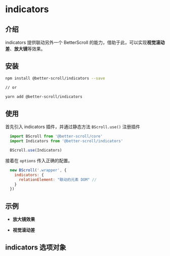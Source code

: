 # indicators <Badge text="2.1.5" />

## 介绍

indicators 提供联动另外一个 BetterScroll 的能力，借助于此，可以实现**视觉滚动差**、**放大镜**等效果。

## 安装

```bash
npm install @better-scroll/indicators --save

// or

yarn add @better-scroll/indicators
```

## 使用

首先引入 indicators 插件，并通过静态方法 `BScroll.use()` 注册插件

```js
  import BScroll from '@better-scroll/core'
  import Indicators from '@better-scroll/indicators'

  BScroll.use(Indicators)
```

接着在 `options` 传入正确的配置。

```js
  new BScroll('.wrapper', {
    indicators: {
      relationElement: "联动的元素 DOM" //
    }
  })
```
## 示例

  - **放大镜效果**

    <demo qrcode-url="indicators/minimap" :render-code="true">
      <template slot="code-template">
        <<< @/examples/vue/components/indicators/minimap.vue?template
      </template>
      <template slot="code-script">
        <<< @/examples/vue/components/scrollbar/minimap.vue?script
      </template>
      <template slot="code-style">
        <<< @/examples/vue/components/scrollbar/minimap.vue?style
      </template>
      <indicators-minimap slot="demo"></indicators-minimap>
    </demo>

  - **视觉滚动差**

    <demo qrcode-url="indicators/parallax-scroll">
      <template slot="code-template">
        <<< @/examples/vue/components/indicators/parallax-scroll.vue?template
      </template>
      <template slot="code-script">
        <<< @/examples/vue/components/indicators/parallax-scroll.vue?script
      </template>
      <template slot="code-style">
        <<< @/examples/vue/components/indicators/parallax-scroll.vue?style
      </template>
      <indicators-parallax-scroll slot="demo"></indicators-parallax-scroll>
    </demo>

## indicators 选项对象

